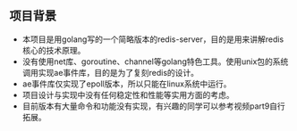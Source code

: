 ## 项目背景
 - 本项目是用golang写的一个简略版本的redis-server，目的是用来讲解redis核心的技术原理。
 - 没有使用net库、goroutine、channel等golang特色工具。使用unix包的系统调用实现ae事件库，目的是为了复刻redis的设计。
 - ae事件库仅实现了epoll版本，所以只能在linux系统中运行。
 - 项目设计与实现中没有任何稳定性和性能等实用方面的考虑。
 - 目前版本有大量命令和功能没有实现，有兴趣的同学可以参考视频part9自行拓展。

